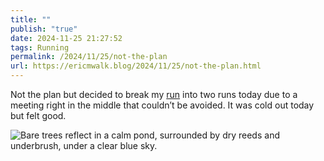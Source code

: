 ```yaml
---
title: ""
publish: "true"
date: 2024-11-25 21:27:52
tags: Running
permalink: /2024/11/25/not-the-plan
url: https://ericmwalk.blog/2024/11/25/not-the-plan.html
---
```


Not the plan but decided to break my [run](https://strava.com/activities/12983540826) into two runs today due to a meeting right in the middle that couldn’t be avoided. It was cold out today but felt good.

![Bare trees reflect in a calm pond, surrounded by dry reeds and underbrush, under a clear blue sky.](https://ericmwalk.blog/uploads/2024/img-0968.jpeg)